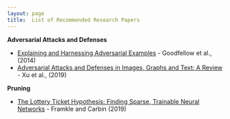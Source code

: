 ```yaml
---
layout: page
title:  List of Recommended Research Papers
---
```


**Adversarial Attacks and Defenses**
- [Explaining and Harnessing Adversarial Examples](https://arxiv.org/pdf/1412.6572.pdf) - Goodfellow et al., (2014)
- [Adversarial Attacks and Defenses in Images, Graphs and Text: A Review](https://arxiv.org/pdf/1909.08072.pdf) - Xu et al., (2019)

**Pruning**
- [The Lottery Ticket Hypothesis: Finding Sparse, Trainable Neural Networks](https://arxiv.org/pdf/1803.03635.pdf) - Framkle and Carbin (2019)
